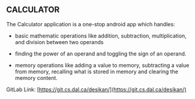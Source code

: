 ﻿
													

## CALCULATOR

The Calculator application is a one-stop android app which handles:
		
		

 - basic mathematic operations like addition, subtraction,
   multiplication, and division between two operands

		

 - finding the power of an operand and toggling the sign of an operand.



 - memory operations like adding a value to memory, subtracting a value
   from memory, recalling what is stored in memory and clearing the
   memory content.

		 
		 
GitLab Link: [https://git.cs.dal.ca/desikan/](https://git.cs.dal.ca/desikan/)

